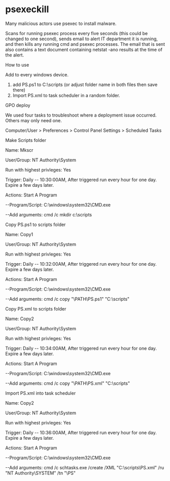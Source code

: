 # psexeckill

Many malicious actors use psexec to install malware.

Scans for running psexec process every five seconds (this could be changed to one second), sends email to alert IT department it is running, and then kills any running cmd and psexec processes. The email that is sent also contains a text document containing netstat -ano results at the time of the alert.

How to use

Add to every windows device.

1. add PS.ps1 to C:\scripts (or adjust folder name in both files then save there)
2. Import PS.xml to task scheduler in a random folder.

GPO deploy

We used four tasks to troubleshoot where a deployment issue occurred. Others may only need one.

Computer/User > Preferences > Control Panel Settings > Scheduled Tasks

Make Scripts folder

Name: Mkscr

User/Group:  NT Authority\System

Run with highest privleges: Yes

Trigger: Daily -- 10:30:00AM, After triggered run every hour for one day. Expire a few days later.

Actions: Start A Program

--Program/Script: C:\windows\system32\CMD.exe

--Add arguments: cmd /c mkdir c:\scripts

Copy PS.ps1 to scripts folder

Name: Copy1

User/Group:  NT Authority\System

Run with highest privleges: Yes

Trigger: Daily -- 10:32:00AM, After triggered run every hour for one day. Expire a few days later.

Actions: Start A Program

--Program/Script: C:\windows\system32\CMD.exe

--Add arguments: cmd /c copy "\\PATH\PS.ps1" "C:\scripts"

Copy PS.xml to scripts folder

Name: Copy2

User/Group:  NT Authority\System

Run with highest privleges: Yes

Trigger: Daily -- 10:34:00AM, After triggered run every hour for one day. Expire a few days later.

Actions: Start A Program

--Program/Script: C:\windows\system32\CMD.exe

--Add arguments: cmd /c copy "\\PATH\PS.xml" "C:\scripts"

Import PS.xml into task scheduler

Name: Copy2

User/Group:  NT Authority\System

Run with highest privleges: Yes

Trigger: Daily -- 10:36:00AM, After triggered run every hour for one day. Expire a few days later.

Actions: Start A Program

--Program/Script: C:\windows\system32\CMD.exe

--Add arguments: cmd /c schtasks.exe /create /XML "C:\scripts\PS.xml" /ru "NT Authority\SYSTEM" /tn "\PS"
